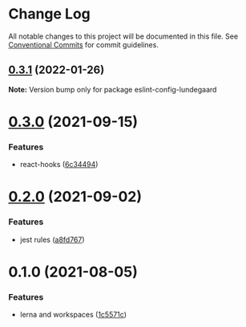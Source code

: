 # Change Log

All notable changes to this project will be documented in this file.
See [Conventional Commits](https://conventionalcommits.org) for commit guidelines.

## [0.3.1](https://github.com/lundegaard/eslint-config-lundegaard/compare/v0.3.0...v0.3.1) (2022-01-26)

**Note:** Version bump only for package eslint-config-lundegaard





# [0.3.0](https://github.com/lundegaard/eslint-config-lundegaard/compare/v0.2.0...v0.3.0) (2021-09-15)


### Features

* react-hooks ([6c34494](https://github.com/lundegaard/eslint-config-lundegaard/commit/6c34494c26cfa5c5d45bbd7e1fbe469fe6f051b8))





# [0.2.0](https://github.com/lundegaard/eslint-config-lundegaard/compare/v0.1.0...v0.2.0) (2021-09-02)


### Features

* jest rules ([a8fd767](https://github.com/lundegaard/eslint-config-lundegaard/commit/a8fd767f0a433d3deb2e1db5845531f99038f296))





# 0.1.0 (2021-08-05)


### Features

* lerna and workspaces ([1c5571c](https://github.com/lundegaard/eslint-config-lundegaard/commit/1c5571c27b6fed2ecfa892ed77118eb19a2c3a79))
